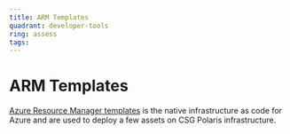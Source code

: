 ```yaml
---
title: ARM Templates
quadrant: developer-tools
ring: assess
tags:
---
```


# ARM Templates

<a href="https://docs.microsoft.com/en-us/azure/azure-resource-manager/" target="_blank">Azure Resource Manager templates</a>
is the native infrastructure as code for Azure and are used to deploy a few assets on CSG Polaris infrastructure.
